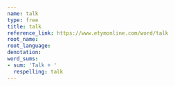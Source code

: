 ```yaml
---
name: talk
type: free
title: talk
reference_link: https://www.etymonline.com/word/talk
root_name: 
root_language: 
denotation: 
word_sums:
- sum: 'Talk + '
  respelling: talk
---
```

